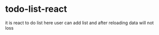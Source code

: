 # todo-list-react
it is react to do list
here user can add list
and after reloading data will not loss
